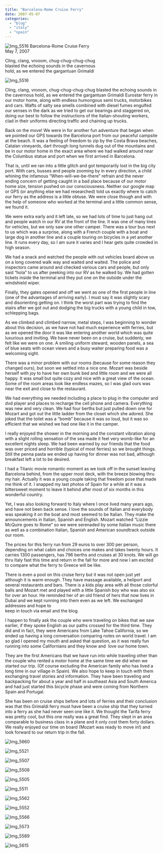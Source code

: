 ```yaml
---
title: "Barcelona-Rome Cruise Ferry"
date: 2007-05-07
categories: 
  - "blog"
  - "italy"
  - "spain"
---
```


 ![Img_5516](https://pub-ac94b3f306b24c0dba4238943c97f2e1.r2.dev/photos/uncategorized/2008/03/23/img_5516.png) Barcelona-Rome Cruise Ferry  
May 7, 2007

Cling, clang, vrooom, chug-chug-chug-chug  
blasted the echoing sounds in the cavernous  
hold, as we entered the gargantuan Grimaldi  

<!--more-->

![Img_5516](https://pub-ac94b3f306b24c0dba4238943c97f2e1.r2.dev/photos/uncategorized/2008/03/13/img_5516.png)

Cling, clang, vrooom, chug-chug-chug-chug blasted the echoing sounds in the cavernous hold, as we entered the gargantuan Grimaldi Eurostar ferry in our motor home, along with endless humongous semi trucks, motorbikes and cars. Wafts of salty sea smells combined with diesel fumes engulfed our senses in the dark as we tried to get our bearings and staggered on, doing our best to follow the instructions of the Italian-shouting workers, clad in their uniforms directing traffic and chaining up trucks.

Back on the move! We were in for another fun adventure that began when we pointed our GPS towards the Barcelona port from our peaceful campsite at the beach. It was a feeling of freedom to zip by the Costa Brava beaches, Catalan vineyards, dart through long tunnels dug out of the mountains and be in our motor home in the exact area where we had walked around near the Columbus statue and port when we first arrived in Barcelona.

That is, until we ran into a little glitch and got temporarily lost in the big city port. With cars, busses and people zooming by in every direction, a child whining the infamous “When-will-we-be-there” refrain and the never ending concern of getting caught in a bad place because of our motor home size, tension pushed on our consciousness. Neither our google map or GPS (or anything else we had researched) told us exactly where to catch our ferry as the address is a little obtuse. We were close though and with the help of someone who worked at the terminal and a little common sense, we found it.

We were extra early and it left late, so we had lots of time to just hang out and people watch in our RV at the front of the line. It was one of many lines for vehicles, but we only saw one other camper. There was a tour bus next to us which was a surprise, along with a French couple with a boat and large dog in another line and a couple touring on bicycles in a yet another line. It runs every day, so I am sure it varies and I hear gets quite crowded in high season.

We had a snack and watched the people with out vehicles board above us on a long covered walk way and waited and waited. The police and inspectors came around and checked various cars and people, but only said “hola” to us after peeking into our RV as he walked by. We had gotten tickets inside the terminal and they put one on the outside under the windshield wiper.

Finally, they gates opened and off we went as one of the first people in line (one of the advantages of arriving early). I must say it was slightly scary and disorienting getting on. I think the worst part was trying to find the stairs after we got out and dodging the big trucks with a young child in tow, schlepping bags.

As we climbed and climbed narrow, metal steps, I was beginning to wonder about this decision, as we have not had much experience with ferries, but as we opened the door it was like entering another world which was quite luxurious and inviting. We have never been on a cruise, but suddenly, we felt like we were on one. A smiling uniform steward, wooden panels, a sea of blue seats with ocean views and a busy waiter preparing food was a welcoming sight.

There was a minor problem with our rooms (because for some reason they changed ours), but soon we settled into a nice one. Mozart was beside herself with joy to have her own bunk bed and little room and we were all happy. It was small but quite cozy and nice with a great view of the ocean. Some of the room areas look like endless mazes, so I was glad ours was near the exit and close to the restaurant.

We had everything we needed including a place to plug in the computer and dvd player and places to recharge the cell phone and camera. Everything was new and very clean. We had four berths but just pulled down one for Mozart and got out the little ladder from the closet which she adored. She joked that the toilet was a “bomb” because it was so loud, but it was so efficient that we wished we had one like it in the camper.

I really enjoyed the shower in the morning and the constant vibration along with a slight rolling sensation of the sea made it feel very womb-like for an excellent nights sleep. We had been warned by our friends that the food was over priced and horrible (typical of most ferries) so we brought things. Still the penna pasta we ended up having for dinner was not bad, although breakfast left a lot to be desired.

I had a Titanic movie romantic moment as we took off in the sunset leaving Barcelona behind, from the upper most deck, with the breeze blowing thru my hair. Actually it was a young couple taking that freedom pose that made me think of it. I snapped my last photos of Spain for a while at it was a bittersweet moment to leave it behind after most of six months in this wonderful country.

Yet, I was also looking forward to Italy where I once lived many years ago, and have not been back sense. I love the sounds of Italian and everybody was speaking it on the boat and most seemed to be Italian. They make the announcements in Italian, Spanish and English. Mozart watched “Lizzie McQuire goes to Rome” so we were serenaded by some Italian music there as well as a combination Italian, Spanish and American soundtrack outside our room.

The prices for this ferry run from 29 euros to over 300 per person, depending on what cabin and choices one makes and takes twenty hours. It carries 1300 passengers, has 796 berths and cruises at 30 knots. We will go thru Italy fast this time and return in the fall for more and now I am excited to compare what the ferry to Greece will be like.

There is even a pool on this cruise ferry but it was not open just yet although it is warm enough. They have massage available, a heliport and several restaurants and bars. There is a kids play area with all those colorful balls and Mozart met and played with a little Spanish boy who was also six for over an hour. He reminded her of an old friend of hers that now lives in Dubai and we kept running into them even as we left. We exchanged addresses and hope to  
keep in touch via email and the blog.

I happen to finally ask the couple who were traveling on bikes that we saw earlier, if they spoke English as our paths crossed for the third time. They did and in fact, they were Americans from Lake Tahoe California, so we ended up having a long conversation comparing notes on world travel. I am so glad I opened my mouth and asked that question, as it was really fun running into some Californians and they know and  love our home town.

They are the first Americans that we have run into while traveling other than the couple who rented a motor home at the same time we did when we started our trip. (Of course excluding the American family who has lived a long time in our village in Spain). We also hope to keep in touch with them exchanging travel stories and information. They have been traveling and backpacking for about a year and half in southeast Asia and South America and had just started this bicycle phase and were coming from Northern Spain and Portugal.

She has been on cruise ships before and lots of ferries and their conclusion was that this Grimaldi ferry must have been a cruise ship that they turned into a ferry as she had never seen one like it. We thought the Tarifa ferry was pretty cool, but this one really was a great find. They slept in an area comparable to business class in a plane and it only cost them forty dollars. We really enjoyed our time on board (Mozart was ready to move in!) and look forward to our return trip in the fall.

![Img_5660](https://pub-ac94b3f306b24c0dba4238943c97f2e1.r2.dev/photos/uncategorized/2008/03/13/img_5660.png)

![Img_5521](https://pub-ac94b3f306b24c0dba4238943c97f2e1.r2.dev/photos/uncategorized/2008/03/13/img_5521.png)

![Img_5507](https://pub-ac94b3f306b24c0dba4238943c97f2e1.r2.dev/photos/uncategorized/2008/03/13/img_5507.png)

![Img_5508](https://pub-ac94b3f306b24c0dba4238943c97f2e1.r2.dev/photos/uncategorized/2008/03/13/img_5508.png)

![Img_5505](https://pub-ac94b3f306b24c0dba4238943c97f2e1.r2.dev/photos/uncategorized/2008/03/13/img_5505.png)

![Img_5511](https://pub-ac94b3f306b24c0dba4238943c97f2e1.r2.dev/photos/uncategorized/2008/03/13/img_5511.png)

![Img_5562](https://pub-ac94b3f306b24c0dba4238943c97f2e1.r2.dev/photos/uncategorized/2008/03/13/img_5562.png)

![Img_5552](https://pub-ac94b3f306b24c0dba4238943c97f2e1.r2.dev/photos/uncategorized/2008/03/13/img_5552.png)

![Img_5566](https://pub-ac94b3f306b24c0dba4238943c97f2e1.r2.dev/photos/uncategorized/2008/03/13/img_5566.png)

![Img_5573](https://pub-ac94b3f306b24c0dba4238943c97f2e1.r2.dev/photos/uncategorized/2008/03/13/img_5573.png)

![Img_5589](https://pub-ac94b3f306b24c0dba4238943c97f2e1.r2.dev/photos/uncategorized/2008/03/13/img_5589.png)

![Img_5615](https://pub-ac94b3f306b24c0dba4238943c97f2e1.r2.dev/photos/uncategorized/2008/03/13/img_5615.png)
